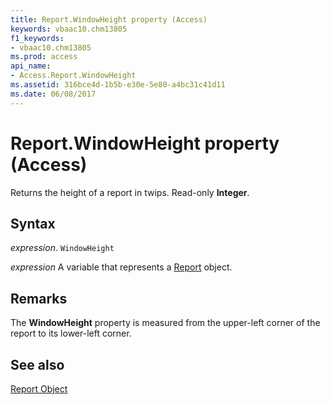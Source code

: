 ```yaml
---
title: Report.WindowHeight property (Access)
keywords: vbaac10.chm13805
f1_keywords:
- vbaac10.chm13805
ms.prod: access
api_name:
- Access.Report.WindowHeight
ms.assetid: 316bce4d-1b5b-e30e-5e80-a4bc31c41d11
ms.date: 06/08/2017
---
```



# Report.WindowHeight property (Access)

Returns the height of a report in twips. Read-only  **Integer**.


## Syntax

_expression_. `WindowHeight`

_expression_ A variable that represents a [Report](Access.Report.md) object.


## Remarks

The  **WindowHeight** property is measured from the upper-left corner of the report to its lower-left corner.


## See also


[Report Object](Access.Report.md)

